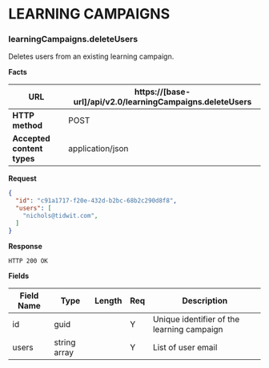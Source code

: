 ﻿**LEARNING CAMPAIGNS**
====================== 

### learningCampaigns.deleteUsers

Deletes users from an existing learning campaign.

**Facts**

| **URL**                    | https://[base-url]/api/v2.0/learningCampaigns.deleteUsers         |
|----------------------------|-------------------------------------------------------------------|
| **HTTP method**            | POST                                                              |
| **Accepted content types** | application/json                                                  |

**Request**

```json
{
  "id": "c91a1717-f20e-432d-b2bc-68b2c290d8f8",
  "users": [
    "nichols@tidwit.com",
  ]
}
```

**Response**

```text
HTTP 200 OK
```

**Fields**

| **Field Name** | **Type**     | **Length** | **Req** | **Description**                            |
|----------------|--------------|------------|---------|------------------------------------------- |
| id             | guid         |            | Y       | Unique identifier of the learning campaign |
| users          | string array |            | Y       | List of user email                         |